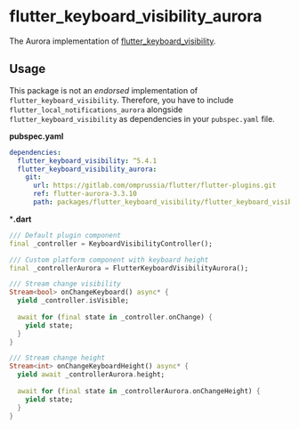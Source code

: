 # flutter_keyboard_visibility_aurora

The Aurora implementation of [flutter_keyboard_visibility](https://pub.dev/packages/flutter_keyboard_visibility).

## Usage
This package is not an _endorsed_ implementation of `flutter_keyboard_visibility`.
Therefore, you have to include `flutter_local_notifications_aurora` alongside `flutter_keyboard_visibility` as dependencies in your `pubspec.yaml` file.

**pubspec.yaml**

```yaml
dependencies:
  flutter_keyboard_visibility: ^5.4.1
  flutter_keyboard_visibility_aurora:
    git:
      url: https://gitlab.com/omprussia/flutter/flutter-plugins.git
      ref: flutter-aurora-3.3.10
      path: packages/flutter_keyboard_visibility/flutter_keyboard_visibility_aurora
```

***.dart**

```dart
/// Default plugin component
final _controller = KeyboardVisibilityController();

/// Custom platform component with keyboard height
final _controllerAurora = FlutterKeyboardVisibilityAurora();

/// Stream change visibility
Stream<bool> onChangeKeyboard() async* {
  yield _controller.isVisible;
  
  await for (final state in _controller.onChange) {
    yield state;
  }
}

/// Stream change height
Stream<int> onChangeKeyboardHeight() async* {
  yield await _controllerAurora.height;
  
  await for (final state in _controllerAurora.onChangeHeight) {
    yield state;
  }
}
```

